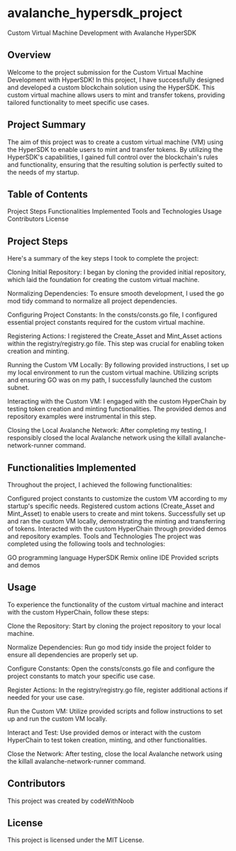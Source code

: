 

# avalanche_hypersdk_project
Custom Virtual Machine Development with Avalanche HyperSDK
## Overview
Welcome to the project submission for the Custom Virtual Machine Development with HyperSDK! In this project, I have successfully designed and developed a custom blockchain solution using the HyperSDK. This custom virtual machine allows users to mint and transfer tokens, providing tailored functionality to meet specific use cases.

## Project Summary
The aim of this project was to create a custom virtual machine (VM) using the HyperSDK to enable users to mint and transfer tokens. By utilizing the HyperSDK's capabilities, I gained full control over the blockchain's rules and functionality, ensuring that the resulting solution is perfectly suited to the needs of my startup.

## Table of Contents
Project Steps
Functionalities Implemented
Tools and Technologies
Usage
Contributors
License

## Project Steps
Here's a summary of the key steps I took to complete the project:

Cloning Initial Repository: I began by cloning the provided initial repository, which laid the foundation for creating the custom virtual machine.

Normalizing Dependencies: To ensure smooth development, I used the go mod tidy command to normalize all project dependencies.

Configuring Project Constants: In the consts/consts.go file, I configured essential project constants required for the custom virtual machine.

Registering Actions: I registered the Create_Asset and Mint_Asset actions within the registry/registry.go file. This step was crucial for enabling token creation and minting.

Running the Custom VM Locally: By following provided instructions, I set up my local environment to run the custom virtual machine. Utilizing scripts and ensuring GO was on my path, I successfully launched the custom subnet.

Interacting with the Custom VM: I engaged with the custom HyperChain by testing token creation and minting functionalities. The provided demos and repository examples were instrumental in this step.

Closing the Local Avalanche Network: After completing my testing, I responsibly closed the local Avalanche network using the killall avalanche-network-runner command.

## Functionalities Implemented
Throughout the project, I achieved the following functionalities:

Configured project constants to customize the custom VM according to my startup's specific needs.
Registered custom actions (Create_Asset and Mint_Asset) to enable users to create and mint tokens.
Successfully set up and ran the custom VM locally, demonstrating the minting and transferring of tokens.
Interacted with the custom HyperChain through provided demos and repository examples.
Tools and Technologies
The project was completed using the following tools and technologies:

GO programming language
HyperSDK
Remix online IDE
Provided scripts and demos
## Usage
To experience the functionality of the custom virtual machine and interact with the custom HyperChain, follow these steps:

Clone the Repository: Start by cloning the project repository to your local machine.

Normalize Dependencies: Run go mod tidy inside the project folder to ensure all dependencies are properly set up.

Configure Constants: Open the consts/consts.go file and configure the project constants to match your specific use case.

Register Actions: In the registry/registry.go file, register additional actions if needed for your use case.

Run the Custom VM: Utilize provided scripts and follow instructions to set up and run the custom VM locally.

Interact and Test: Use provided demos or interact with the custom HyperChain to test token creation, minting, and other functionalities.

Close the Network: After testing, close the local Avalanche network using the killall avalanche-network-runner command.

## Contributors
This project was created by codeWithNoob

## License
This project is licensed under the MIT License.

